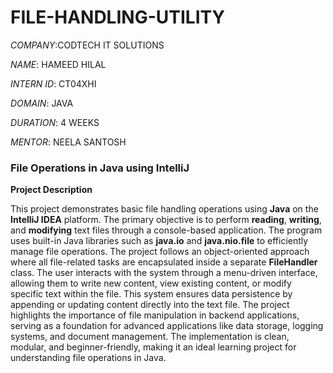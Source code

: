 # FILE-HANDLING-UTILITY

*COMPANY*:CODTECH IT SOLUTIONS

*NAME*: HAMEED HILAL

*INTERN ID*: CT04XHI

*DOMAIN*: JAVA

*DURATION*: 4 WEEKS

*MENTOR*: NEELA SANTOSH

### **File Operations in Java using IntelliJ**  
**Project Description**

This project demonstrates basic file handling operations using **Java** on the **IntelliJ IDEA** platform. The primary objective is to perform **reading**, **writing**, and **modifying** text files through a console-based application. The program uses built-in Java libraries such as **java.io** and **java.nio.file** to efficiently manage file operations. The project follows an object-oriented approach where all file-related tasks are encapsulated inside a separate **FileHandler** class. The user interacts with the system through a menu-driven interface, allowing them to write new content, view existing content, or modify specific text within the file. This system ensures data persistence by appending or updating content directly into the text file. The project highlights the importance of file manipulation in backend applications, serving as a foundation for advanced applications like data storage, logging systems, and document management. The implementation is clean, modular, and beginner-friendly, making it an ideal learning project for understanding file operations in Java.

